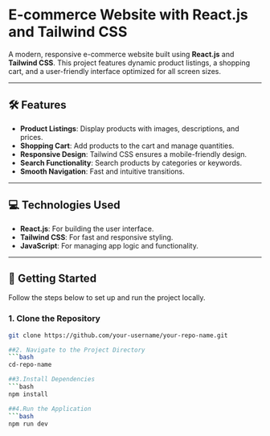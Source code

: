 # E-commerce Website with React.js and Tailwind CSS

A modern, responsive e-commerce website built using **React.js** and **Tailwind CSS**. This project features dynamic product listings, a shopping cart, and a user-friendly interface optimized for all screen sizes.

---

## 🛠 Features

- **Product Listings**: Display products with images, descriptions, and prices.
- **Shopping Cart**: Add products to the cart and manage quantities.
- **Responsive Design**: Tailwind CSS ensures a mobile-friendly design.
- **Search Functionality**: Search products by categories or keywords.
- **Smooth Navigation**: Fast and intuitive transitions.

---

## 💻 Technologies Used

- **React.js**: For building the user interface.
- **Tailwind CSS**: For fast and responsive styling.
- **JavaScript**: For managing app logic and functionality.

---

## 🚀 Getting Started

Follow the steps below to set up and run the project locally.

### 1. Clone the Repository
```bash
git clone https://github.com/your-username/your-repo-name.git

##2. Navigate to the Project Directory
```bash
cd-repo-name

##3.Install Dependencies
```bash
npm install

##4.Run the Application
```bash
npm run dev

